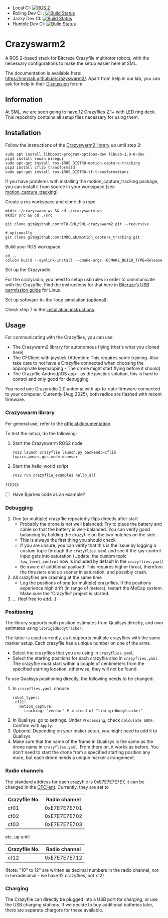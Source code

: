 * Local CI: [![ROS 2](https://github.com/IMRCLab/crazyswarm2/actions/workflows/ci-ros2.yml/badge.svg)](https://github.com/IMRCLab/crazyswarm2/actions/workflows/ci-ros2.yml)
* Rolling Dev CI : [![Build Status](https://build.ros2.org/job/Rdev__crazyflie__ubuntu_noble_amd64/badge/icon)](https://build.ros2.org/job/Rdev__crazyflie__ubuntu_noble_amd64/)
* Jazzy Dev CI: [![Build Status](https://build.ros2.org/job/Jdev__crazyswarm2__ubuntu_noble_amd64/badge/icon)](https://build.ros2.org/job/Jdev__crazyswarm2__ubuntu_noble_amd64/)
* Humble Dev CI: [![Build Status](https://build.ros2.org/job/Hdev__crazyswarm2__ubuntu_jammy_amd64/badge/icon)](https://build.ros2.org/job/Hdev__crazyswarm2__ubuntu_jammy_amd64/)


# Crazyswarm2
A ROS 2-based stack for Bitcraze Crazyflie multirotor robots, with the necessary configurations to make the setup easier here at SML.

The documentation is available here: https://imrclab.github.io/crazyswarm2/. Apart from help in our lab, you can ask for help in their [Discussion](https://github.com/IMRCLab/crazyswarm2/discussions) forum.

## Information

At SML, we are soon going to have 12 Crazyflies 2.1+ with LED ring deck. This repository contains all setup files necessary for using them.

## Installation

Follow the instructions of the [Crazyswarm2 library](https://imrclab.github.io/crazyswarm2/installation.html) up until step 2:

```
sudo apt install libboost-program-options-dev libusb-1.0-0-dev
pip3 install rowan nicegui
sudo apt-get install ros-$ROS_DISTRO-motion-capture-tracking
pip3 install cflib transforms3d
sudo apt-get install ros-$ROS_DISTRO-tf-transformations
```

If you have problems with installing the motion_capture_tracking package, you can install it from source in your workspace (see [motion_capture_tracking](https://github.com/IMRCLab/motion_capture_tracking))

Create a ros workspace and clone this repo
```
mkdir ~/crazyswarm_ws && cd ~/crazyswarm_ws
mkdir src && cd ./src

git clone git@github.com:KTH-SML/SML-crazyswarm2.git --recursive

# optionally
git clone git@github.com:IMRCLab/motion_capture_tracking.git
```

Build your ROS workspace
```
cd ..
colcon build --symlink-install --cmake-args -DCMAKE_BUILD_TYPE=Release
```

Set up the Crazyradio:

For the crazyradio, you need to setup usb rules in order to communicate with the Crazyflie. Find the instructions for that here in [Bitcraze’s USB permission guide](https://www.bitcraze.io/documentation/repository/crazyflie-lib-python/master/installation/usb_permissions/) for Linux.

Set up software-in-the-loop simulation (optional): 

Check step 7 in the [installation instructions](https://imrclab.github.io/crazyswarm2/installation.html).

## Usage

For communicating with the Crazyflies, you can use
- The Crazywarm2 library for autonomous flying (that's what you cloned here)
- The CFClient with joystick (Attention: This requires some training. Also take care to not have a Crazyflie connected when choosing the appropriate keymapping - The drone might start flying before it should)
- The Crazyflie Android/iOS app - as the joystick solution, this is hard to control and only good for debugging

You need one Crazyradio 2.0 antenna with up-to-date firmware connected to your computer. Currently (Aug 2025), both radios are flashed with recent firmware.

### Crazyswarm library

For general use, refer to the [official documentation](https://imrclab.github.io/crazyswarm2/index.html). 

To test the setup, do the following:
1. Start the Crazyswarm ROS2 node
   ```
   ros2 launch crazyflie launch.py backend:=cflib topics.poses.qos.mode:=sensor
   ```
2. Start the hello_world script
   ```
   ros2 run crazyflie_examples hello_all
   ```
   
TODO: 
- [ ] Have Bjarnes code as an example?

### Debugging

1. One (or multiple) crazyflie repeatedly flips directly after start
	- Probably the drone is not well balanced: Try to place the battery and cable so that the battery is well-balanced. You can verify good balancing by holding the crazyflie on the two notches on the side.
	- This is always the first thing you should check
	- If you are unsure, you can verify that this is the issue by logging a custom topic through the `crazyflies.yaml` and see if the rpy-control input gets into saturation (Update: the custom topic `low_level_control` now is included by default in the  `crazyflies.yaml`)
	- Be aware of additional payload: This requires higher thrust, therefore the thrusters end up sooner in saturation, and possibly crash.
2. All crazyflies are crashing at the same time
	- Log the positions of one (or multiple) crazyflies. If the positions experience high drift (in range of meters), restart the MoCap system. Make sure the 'Crazyflie' project is started. 
3. ... (feel free to add...)

### Positioning

The library supports both position estimates from Qualisys directly, and own estimates using `librigidbodytracker`. 

The latter is used currently, as it supports multiple crazyflies with the same marker setup. Each crazyflie has a unique number on one of the arms. 
- Select the crazyflies that you are using in `crazyflies.yaml`.
- Select the starting positions for each crazyflie also in `crazyflies.yaml`.
The crazyflie must start within a couple of centimeters from the specified starting location, otherwise, they will not be found.

To use Qualisys positioning directly, the following needs to be changed:
1. In `crazyflies.yaml`, choose
   ```
   robot_types:
  	cf21:
      motion_capture:
	    tracking: "vendor" # instead of "librigidbodytracker"
   ```
2. In Qualisys, go to settings. Under `Processing`, check `Calculate 6DOF`. Confirm with `Apply`.
3. _Optional_: Depending on your maker setup, you might need to add it to Qualisys
4. Make sure that the name of the frame in Qualisys is the same as the drone name in `crazyflies.yaml`.
From there on, it works as before. You don't need to start the drone from a specified starting position any more, but each drone needs a unique marker arrangement.

### Radio channels

The standard address for each crazyflie is 0xE7E7E7E7E7, it can be changed in the [CFClient](https://www.bitcraze.io/documentation/repository/crazyflie-clients-python/master/userguides/userguide_client). Currently, they are set to

| Crazyflie No. | Radio channel |
|---------------|---------------|
| cf01          | 0xE7E7E7E701  |
| cf02          | 0xE7E7E7E702  |
| cf03          | 0xE7E7E7E703  |

etc. up until

| Crazyflie No. | Radio channel |
|---------------|---------------|
| cf12          | 0xE7E7E7E712  |

(Note: "10" to 12" are written as decimal numbers in the radio channel, not in hexadecimal - we have 12 crazyflies, not x12)

### Charging

The Crazyflie can directly be plugged into a USB port for charging, or use the USB charging stations. 
If we decide to buy additional batteries later, there are separate chargers for these available.
